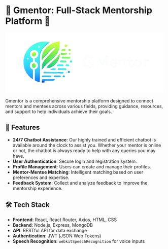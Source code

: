 # 🌟 Gmentor: Full-Stack Mentorship Platform 🌟

![Gmentor Logo](./frontend/public/logo2.png) <!-- Replace with the actual path to your logo -->

Gmentor is a comprehensive mentorship platform designed to connect mentors and mentees across various fields, providing guidance, resources, and support to help individuals achieve their goals.

## 🚀 Features

- **24/7 Chatbot Assistance**: Our highly trained and efficient chatbot is available around the clock to assist you. Whether your mentor is online or not, the chatbot is always ready to help with any queries you may have.
- **User Authentication**: Secure login and registration system.
- **Profile Management**: Users can create and manage their profiles.
- **Mentor-Mentee Matching**: Intelligent matching based on user preferences and expertise.
- **Feedback System**: Collect and analyze feedback to improve the mentorship experience.

## 🛠️ Tech Stack

- **Frontend**: React, React Router, Axios, HTML, CSS
- **Backend**: Node.js, Express, MongoDB
- **API**: RESTful API for data exchange
- **Authentication**: JWT (JSON Web Tokens)
- **Speech Recognition**: `webkitSpeechRecognition` for voice inputs
